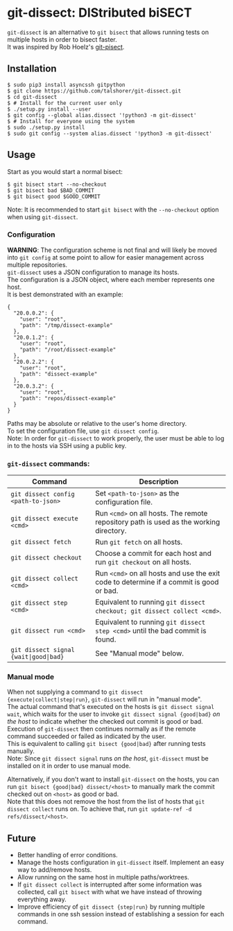 # git-dissect: DIStributed biSECT

`git-dissect` is an alternative to `git bisect` that allows running tests on
multiple hosts in order to bisect faster.  
It was inspired by Rob Hoelz's [git-pisect](https://github.com/hoelzro/git-pisect).

## Installation
    $ sudo pip3 install asyncssh gitpython
    $ git clone https://github.com/talshorer/git-dissect.git
    $ cd git-dissect
    $ # Install for the current user only
    $ ./setup.py install --user
    $ git config --global alias.dissect '!python3 -m git-dissect'
    $ # Install for everyone using the system
    $ sudo ./setup.py install
    $ sudo git config --system alias.dissect '!python3 -m git-dissect'

## Usage
Start as you would start a normal bisect:

    $ git bisect start --no-checkout
    $ git bisect bad $BAD_COMMIT
    $ git bisect good $GOOD_COMMIT
Note: It is recommended to start `git bisect` with the `--no-checkout` option
when using `git-dissect`.

### Configuration
__WARNING__: The configuration scheme is not final and will likely be moved into
`git config` at some point to allow for easier management across multiple
repositories.  
`git-dissect` uses a JSON configuration to manage its hosts.  
The configuration is a JSON object, where each member represents one host.  
It is best demonstrated with an example:
```
{
  "20.0.0.2": {
    "user": "root",
    "path": "/tmp/dissect-example"
  },
  "20.0.1.2": {
    "user": "root",
    "path": "/root/dissect-example"
  },
  "20.0.2.2": {
    "user": "root",
    "path": "dissect-example"
  },
  "20.0.3.2": {
    "user": "root",
    "path": "repos/dissect-example"
  }
}
```
Paths may be absolute or relative to the user's home directory.  
To set the configuration file, use `git dissect config`.  
Note: In order for `git-dissect` to work properly, the user must be able to
log in to the hosts via SSH using a public key.

### `git-dissect` commands:

Command | Description
--- | ---
`git dissect config <path-to-json>` | Set `<path-to-json>` as the configuration file.
`git dissect execute <cmd>` | Run `<cmd>` on all hosts. The remote repository path is used as the working directory.
`git dissect fetch` | Run `git fetch` on all hosts.
`git dissect checkout` | Choose a commit for each host and run `git checkout` on all hosts.
`git dissect collect <cmd>` | Run `<cmd>` on all hosts and use the exit code to determine if a commit is good or bad.
`git dissect step <cmd>` | Equivalent to running `git dissect checkout; git dissect collect <cmd>`.
`git dissect run <cmd>` | Equivalent to running `git dissect step <cmd>` until the bad commit is found.
`git dissect signal {wait\|good\|bad}` | See "Manual mode" below.

### Manual mode

When not supplying a command to `git dissect {execute|collect|step|run}`,
`git-dissect` will run in "manual mode".  
The actual command that's executed on the hosts is `git dissect signal wait`,
which waits for the user to invoke `git dissect signal {good|bad}` _on the host_
to indicate whether the checked out commit is good or bad. Execution of
`git-dissect` then continues normally as if the remote command succeeded or
failed as indicated by the user.  
This is equivalent to calling `git bisect {good|bad}` after running tests
manually.  
Note: Since `git dissect signal` runs _on the host_, `git-dissect` must be
installed on it in order to use manual mode.

Alternatively, if you don't want to install `git-dissect` on the hosts, you can
run `git bisect {good|bad} dissect/<host>` to manually mark the commit checked
out on `<host>` as good or bad.  
Note that this does not remove the host from the list of hosts that
`git dissect collect` runs on. To achieve that, run
`git update-ref -d refs/dissect/<host>`.

## Future

* Better handling of error conditions.
* Manage the hosts configuration in `git-dissect` itself. Implement an easy way
to add/remove hosts.
* Allow running on the same host in multiple paths/worktrees.
* If `git dissect collect` is interrupted after some information was collected,
call `git bisect` with what we have instead of throwing everything away.
* Improve efficiency of `git dissect {step|run}` by running multiple commands
in one ssh session instead of establishing a session for each command.
